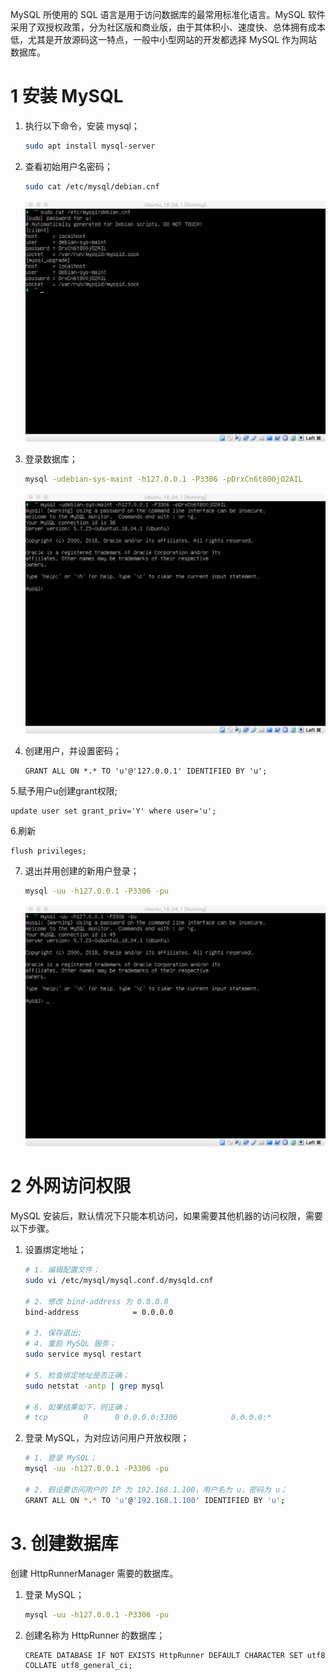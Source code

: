 MySQL 所使用的 SQL 语言是用于访问数据库的最常用标准化语言。MySQL 软件采用了双授权政策，分为社区版和商业版，由于其体积小、速度快、总体拥有成本低，尤其是开放源码这一特点，一般中小型网站的开发都选择 MySQL 作为网站数据库。

# 1 安装 MySQL

1. 执行以下命令，安装 mysql；

   ``` sh
   sudo apt install mysql-server
   ```

2. 查看初始用户名密码；

   ``` sh
   sudo cat /etc/mysql/debian.cnf
   ```

   ![](images/008_MySQL_1.png)

3. 登录数据库；

   ``` sh
   mysql -udebian-sys-maint -h127.0.0.1 -P3306 -pDrxCn6t800jO2AIL
   ```

   ![](images/008_MySQL_2.png)

4. 创建用户，并设置密码；

   ``` mysql
   GRANT ALL ON *.* TO 'u'@'127.0.0.1' IDENTIFIED BY 'u';
   ```
   
5.赋予用户u创建grant权限;

   ``` mysql
   update user set grant_priv='Y' where user='u';
   ```
   
6.刷新

   ``` mysql
   flush privileges;
   ```
   
7. 退出并用创建的新用户登录；

   ``` sh
   mysql -uu -h127.0.0.1 -P3306 -pu
   ```

   ![](images/008_MySQL_3.png)

# 2 外网访问权限

MySQL 安装后，默认情况下只能本机访问，如果需要其他机器的访问权限，需要以下步骤。

1. 设置绑定地址；

   ``` sh
   # 1. 编辑配置文件；
   sudo vi /etc/mysql/mysql.conf.d/mysqld.cnf
   
   # 2. 修改 bind-address 为 0.0.0.0
   bind-address            = 0.0.0.0
   
   # 3. 保存退出;
   # 4. 重启 MySQL 服务；
   sudo service mysql restart
   
   # 5. 检查绑定地址是否正确；
   sudo netstat -antp | grep mysql
   
   # 6. 如果结果如下，则正确；
   # tcp        0      0 0.0.0.0:3306            0.0.0.0:*               LISTEN      3826/mysqld
   ```

2. 登录 MySQL，为对应访问用户开放权限；

   ``` sh
   # 1. 登录 MySQL；
   mysql -uu -h127.0.0.1 -P3306 -pu
   
   # 2. 假设要访问用户的 IP 为 192.168.1.100，用户名为 u，密码为 u；
   GRANT ALL ON *.* TO 'u'@'192.168.1.100' IDENTIFIED BY 'u';
   ```

# 3. 创建数据库

创建 HttpRunnerManager 需要的数据库。

1. 登录 MySQL；

   ``` sh
   mysql -uu -h127.0.0.1 -P3306 -pu
   ```

2. 创建名称为 HttpRunner 的数据库；

   ``` mysql
   CREATE DATABASE IF NOT EXISTS HttpRunner DEFAULT CHARACTER SET utf8 COLLATE utf8_general_ci;
   ```
